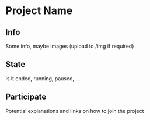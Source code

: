 # Project Name

## Info
Some info, maybe images (upload to /img if required)

## State
Is it ended, running, paused, ...

## Participate
Potential explanations and links on how to join the project
